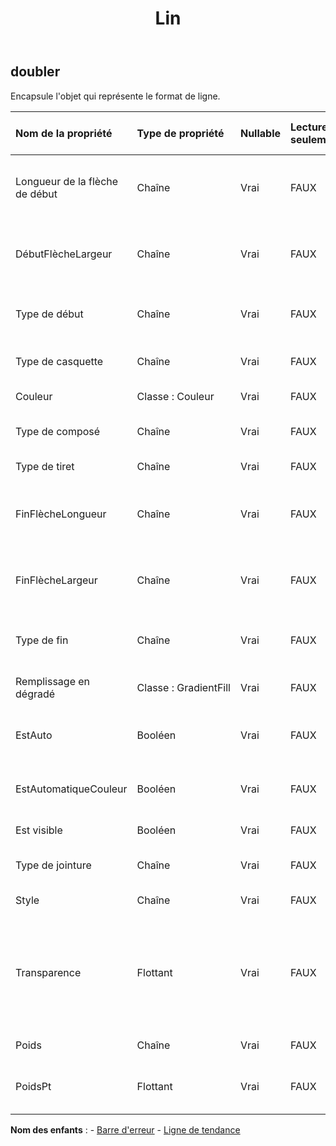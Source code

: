 ﻿---
title: Lin
second_title: Aspose.Cells Cloud Documen
type: docs
url: /fr/specification/model/line/
description: "Aspose.Cells Spécification du modèle Cloud : Ligne. Gérez sans effort Excel et d'autres feuilles de calcul avec des fonctionnalités telles que l'ouverture, la génération, l'édition, le fractionnement, la fusion, la comparaison et la conversion."
kwords: Excel, Office, feuille de calcul, Cloud REST API, ligne
weight: 50
---
## **doubler**

 Encapsule l'objet qui représente le format de ligne.

| Nom de la propriété| Type de propriété| Nullable| Lecture seulement| Valeur par défaut| Description|
|:- |:- |:- |:- |:- |:- |
| Longueur de la flèche de début| Chaîne| Vrai| FAUX|| Spécifie la longueur de la pointe de flèche pour le début d'une ligne.|
| DébutFlècheLargeur| Chaîne| Vrai| FAUX|| Spécifie la largeur de la pointe de flèche pour le début d'une ligne.|
| Type de début| Chaîne| Vrai| FAUX|| Spécifie une pointe de flèche pour le début d'une ligne.|
| Type de casquette| Chaîne| Vrai| FAUX|| Spécifie les majuscules de fin.|
| Couleur| Classe : Couleur| Vrai| FAUX|| Représente la ligne.|
| Type de composé| Chaîne| Vrai| FAUX|| Spécifie le type de ligne composée|
| Type de tiret| Chaîne| Vrai| FAUX|| Spécifie le type de ligne pointillée|
| FinFlècheLongueur| Chaîne| Vrai| FAUX|| Spécifie la longueur de la pointe de flèche pour la fin d'une ligne.|
| FinFlècheLargeur| Chaîne| Vrai| FAUX|| Spécifie la largeur de la pointe de flèche pour la fin d'une ligne.|
| Type de fin| Chaîne| Vrai| FAUX|| Spécifie une pointe de flèche pour la fin d'une ligne.|
| Remplissage en dégradé| Classe : GradientFill| Vrai| FAUX|| Représente un remplissage dégradé.|
| EstAuto| Booléen| Vrai| FAUX|| Indique si ce style de ligne est attribué automatiquement.|
| EstAutomatiqueCouleur| Booléen| Vrai| FAUX|| Indique si la couleur du trait est attribuée automatiquement.|
| Est visible| Booléen| Vrai| FAUX|| Représente si la ligne est visible.|
| Type de jointure| Chaîne| Vrai| FAUX|| Spécifie les capuchons de jonction.|
| Style| Chaîne| Vrai| FAUX|| Représente le style de la ligne.|
| Transparence| Flottant| Vrai| FAUX||Renvoie ou définit le degré de transparence de la ligne sous la forme d'une valeur comprise entre 0,0 (opaque) et 1,0 (clair).|
| Poids| Chaîne| Vrai| FAUX|| Obtient ou définit le nom de la ligne.|
| PoidsPt| Flottant| Vrai| FAUX|| Obtient ou définit l'épaisseur de la ligne en unité de points.|

**Nom des enfants** : 
	-  [Barre d'erreur](errorbar) 
	-  [Ligne de tendance](trendline) 

